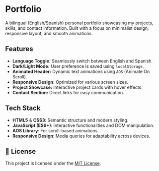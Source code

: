 # Portfolio

A bilingual (English/Spanish) personal portfolio showcasing my projects, skills, and contact information. Built with a focus on minimalist design, responsive layout, and smooth animations.

## Features

- **Language Toggle:** Seamlessly switch between English and Spanish.
- **Dark/Light Mode:** User preference is saved using `localStorage`.
- **Animated Header:** Dynamic text animations using `AOS` (Animate On Scroll).
- **Responsive Design:** Optimized for various screen sizes.
- **Project Showcase:** Interactive project cards with hover effects.
- **Contact Section:** Direct links for easy communication.

## Tech Stack

- **HTML5** & **CSS3**: Semantic structure and modern styling.
- **JavaScript (ES6+)**: Interactive functionalities and DOM manipulation.
- **AOS Library**: For scroll-based animations.
- **Responsive Design**: Media queries for adaptability across devices.

## 📄 License

This project is licensed under the [MIT License](LICENSE).